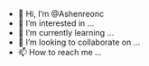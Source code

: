 - 👋 Hi, I’m @Ashenreonc
- 👀 I’m interested in ...
- 🌱 I’m currently learning ...
- 💞️ I’m looking to collaborate on ...
- 📫 How to reach me ...

<!---
Ashenreonc/Ashenreonc is a ✨ special ✨ repository because its `README.md` (this file) appears on your GitHub profile.
You can click the Preview link to take a look at your changes.
--->
